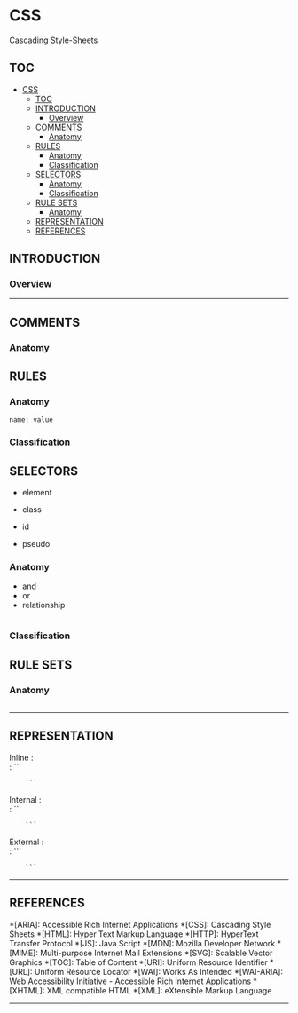 # CSS

Cascading Style-Sheets

## TOC

- [CSS](#css)
	- [TOC](#toc)
	- [INTRODUCTION](#introduction)
		- [Overview](#overview)
	- [COMMENTS](#comments)
		- [Anatomy](#anatomy)
	- [RULES](#rules)
		- [Anatomy](#anatomy-1)
		- [Classification](#classification)
	- [SELECTORS](#selectors)
		- [Anatomy](#anatomy-2)
		- [Classification](#classification-1)
	- [RULE SETS](#rule-sets)
		- [Anatomy](#anatomy-3)
	- [REPRESENTATION](#representation)
	- [REFERENCES](#references)

## INTRODUCTION



<aside>

### Overview

<!--TODO: Add bird's-eye view-->

</aside>

---

## COMMENTS



### Anatomy



## RULES



### Anatomy

```
name: value
```

### Classification



## SELECTORS

- element
- class
- id

- pseudo

### Anatomy

- and
- or
- relationship

```

```

### Classification



## RULE SETS



### Anatomy

```

```

---

## REPRESENTATION

Inline
	:	
	:	```
		
		```

Internal
	:	
	:	```
		
		```

External
	:	
	:	```
		
		```

---

## REFERENCES

<!--Abbreviations-->

*[ARIA]:		Accessible Rich Internet Applications
*[CSS]:			Cascading Style Sheets
*[HTML]:		Hyper Text Markup Language
*[HTTP]:		HyperText Transfer Protocol
*[JS]:			Java Script
*[MDN]:			Mozilla Developer Network
*[MIME]:		Multi-purpose Internet Mail Extensions
*[SVG]:			Scalable Vector Graphics
*[TOC]:			Table of Content
*[URI]:			Uniform Resource Identifier
*[URL]:			Uniform Resource Locator
*[WAI]:			Works As Intended
*[WAI-ARIA]:	Web Accessibility Initiative - Accessible Rich Internet Applications
*[XHTML]:		XML compatible HTML
*[XML]:			eXtensible Markup Language

---